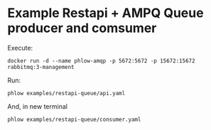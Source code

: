 # Example Restapi + AMPQ Queue producer and comsumer

Execute:

``` 
docker run -d --name phlow-amqp -p 5672:5672 -p 15672:15672 rabbitmq:3-management
```

Run:
```
phlow examples/restapi-queue/api.yaml
```

And, in new terminal
```
phlow examples/restapi-queue/consumer.yaml
```